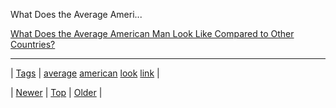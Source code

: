 <!--
title: What Does the Average American Man Look Like Compared to Other Countries?
date: 2020-06-28T15:27:00.180Z
tags: average, american, look, link
-->


What Does the Average Ameri...

[What Does the Average American Man Look Like Compared to Other Countries?](http://www.mydeals.com/blog/what-does-the-average-american-man-look-like-compared-to-other-countries/post)

<!--BOTTOM-POST-NAVIGATION-->
---

| [Tags](tags.md) | [average](tag-average.md) [american](tag-american.md) [look](tag-look.md) [link](tag-link.md) |

| [Newer](64283163450.md) | [Top](index.md) | [Older](64323470570.md) |
